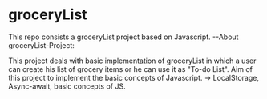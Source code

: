 # groceryList
This repo consists a groceryList project based on Javascript. 
--About groceryList-Project:

This project deals with basic implementation of groceryList in which a user can create his list of grocery items or he can use it as "To-do List".
Aim of this project to implement the basic concepts of Javascript. -> LocalStorage, Async-await, basic concepts of JS.

